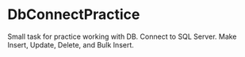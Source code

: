 # DbConnectPractice
Small task for practice working with DB. Connect to SQL Server. Make Insert, Update, Delete, and Bulk Insert.
